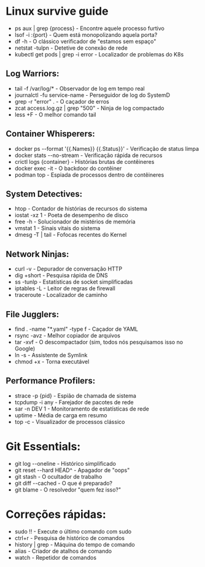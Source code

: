 # Linux survive guide

- ps aux | grep {process} - Encontre aquele processo furtivo
- lsof -i :{port} - Quem está monopolizando aquela porta?
- df -h - O clássico verificador de "estamos sem espaço"
- netstat -tulpn - Detetive de conexão de rede
- kubectl get pods | grep -i error - Localizador de problemas do K8s

## Log Warriors:
- tail -f /var/log/* - Observador de log em tempo real
- journalctl -fu service-name - Perseguidor de log do SystemD
- grep -r "error" . - O caçador de erros
- zcat access.log.gz | grep "500" - Ninja de log compactado
- less +F - O melhor comando tail

## Container Whisperers:
- docker ps --format '{{.Names}} {{.Status}}' - Verificação de status limpa
- docker stats --no-stream - Verificação rápida de recursos
- crictl logs {container} - Histórias brutas de contêineres
- docker exec -it - O backdoor do contêiner
- podman top - Espiada de processos dentro de contêineres

## System Detectives:
- htop - Contador de histórias de recursos do sistema
- iostat -xz 1 - Poeta de desempenho de disco
- free -h - Solucionador de mistérios de memória
- vmstat 1 - Sinais vitais do sistema
- dmesg -T | tail - Fofocas recentes do Kernel

## Network Ninjas:
- curl -v - Depurador de conversação HTTP
- dig +short - Pesquisa rápida de DNS
- ss -tunlp - Estatísticas de socket simplificadas
- iptables -L - Leitor de regras de firewall
- traceroute - Localizador de caminho

## File Jugglers:
- find . -name "*.yaml" -type f - Caçador de YAML
- rsync -avz - Melhor copiador de arquivos
- tar -xvf - O descompactador (sim, todos nós pesquisamos isso no Google)
- ln -s - Assistente de Symlink
- chmod +x - Torna executável

## Performance Profilers:
- strace -p {pid} - Espião de chamada de sistema
- tcpdump -i any - Farejador de pacotes de rede
- sar -n DEV 1 - Monitoramento de estatísticas de rede
- uptime - Média de carga em resumo
- top -c - Visualizador de processos clássico

# Git Essentials:
- git log --oneline - Histórico simplificado
- git reset --hard HEAD^ - Apagador de "oops"
- git stash - O ocultador de trabalho
- git diff --cached - O que é preparado?
- git blame - O resolvedor "quem fez isso?"

# Correções rápidas:
- sudo !! - Execute o último comando com sudo
- ctrl+r - Pesquisa de histórico de comandos
- history | grep - Máquina do tempo de comando
- alias - Criador de atalhos de comando
- watch - Repetidor de comandos

